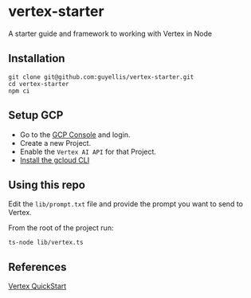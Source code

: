 # vertex-starter

A starter guide and framework to working with Vertex in Node

## Installation

```
git clone git@github.com:guyellis/vertex-starter.git
cd vertex-starter
npm ci
```

## Setup GCP

- Go to the [GCP Console](https://console.cloud.google.com/) and login.
- Create a new Project.
- Enable the `Vertex AI API` for that Project.
- [Install the gcloud CLI](https://cloud.google.com/sdk/docs/install)

## Using this repo

Edit the `lib/prompt.txt` file and provide the prompt you want to send to Vertex.

From the root of the project run:

```
ts-node lib/vertex.ts
```

## References

[Vertex QuickStart](https://cloud.google.com/vertex-ai/docs/generative-ai/start/quickstarts/api-quickstart)

